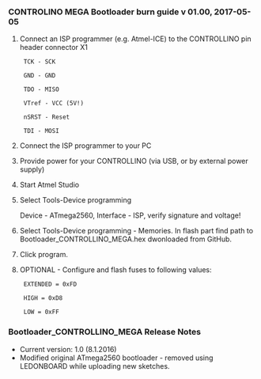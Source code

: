 ### CONTROLINO MEGA Bootloader burn guide v 01.00, 2017-05-05                      

1. Connect an ISP programmer (e.g. Atmel-ICE) to the CONTROLLINO pin header connector X1

   ` TCK - SCK`
   
   ` GND - GND`
   
   ` TDO - MISO`
   
   ` VTref - VCC (5V!)`
   
   ` nSRST - Reset`
   
   ` TDI - MOSI`
   

2. Connect the ISP programmer to your PC

3. Provide power for your CONTROLLINO (via USB, or by external power supply)

4. Start Atmel Studio

5. Select Tools-Device programming

   Device - ATmega2560, Interface - ISP, verify signature and voltage!

6. Select Tools-Device programming - Memories. In flash part find path to Bootloader_CONTROLLINO_MEGA.hex dwonloaded from GitHub.

7. Click program.

8. OPTIONAL - Configure and flash fuses to following values:

   ` EXTENDED = 0xFD`

   ` HIGH = 0xD8`

   ` LOW = 0xFF` 

### Bootloader_CONTROLLINO_MEGA Release Notes
* Current version: 1.0 (8.1.2016)
* Modified original ATmega2560 bootloader - removed using LEDONBOARD while uploading new sketches.
